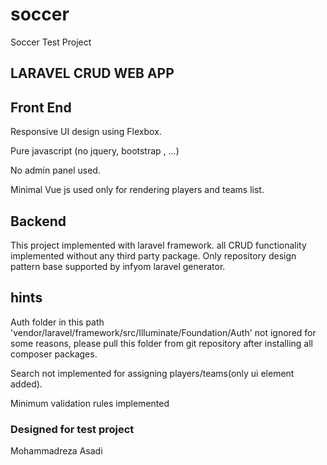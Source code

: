 # soccer
Soccer Test Project

## LARAVEL CRUD WEB APP

## Front End

Responsive UI design using Flexbox.

Pure javascript (no jquery, bootstrap , ...)

No admin panel used.

Minimal Vue js used only for rendering players and teams list.

## Backend

This project implemented with laravel framework.
all CRUD functionality implemented without any third party package.
Only repository design pattern base supported by infyom laravel generator.

## hints
Auth folder in this path 'vendor/laravel/framework/src/Illuminate/Foundation/Auth' not ignored for some reasons,
please pull this folder from git repository after installing all composer packages.

Search not implemented for assigning players/teams(only ui element added).

Minimum validation rules implemented


### Designed for test project
Mohammadreza Asadi


